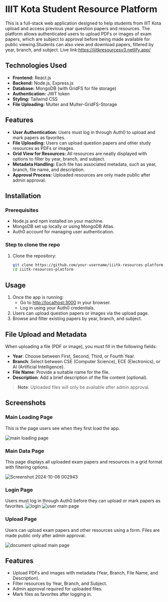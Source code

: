 # IIIT Kota Student Resource Platform

This is a full-stack web application designed to help students from IIIT Kota upload and 
access previous year question papers and resources. The platform allows authenticated users
to upload PDFs or images of exam papers, which are subject to approval before being made
available for public viewing.Students can also view and download papers, filtered by year,
branch, and subject.
Live link:https://iiitkresourcesv3.netlify.app/

## Technologies Used

- **Frontend:** React.js
- **Backend:** Node.js, Express.js
- **Database:** MongoDB (with GridFS for file storage)
- **Authentication:** JWT token
- **Styling:** Tailwind CSS
- **File Uploading:** Multer and Multer-GridFS-Storage

## Features

- **User Authentication:** Users must log in through Auth0 to upload and mark papers as favorites.
- **File Uploading:** Users can upload question papers and other study resources as PDFs or images.
- **Grid View for Resources:** All resources are neatly displayed with options to filter by year, branch, and subject.
- **Metadata Handling:** Each file has associated metadata, such as year, branch, file name, and description.
- **Approval Process:** Uploaded resources are only made public after admin approval.

## Installation

### Prerequisites

- Node.js and npm installed on your machine.
- MongoDB set up locally or using MongoDB Atlas.
- Auth0 account for managing user authentication.

### Step to clone the repo

1. Clone the repository:

   ```bash
   git clone https://github.com/your-username/iiitk-resources-platform.git
   cd iiitk-resources-platform
## Usage

1. Once the app is running:
   - Go to [http://localhost:3000](http://localhost:3000) in your browser.
   - Log in using your Auth0 credentials.
2. Users can upload question papers or images via the upload page.
3. Browse and filter existing papers by year, branch, and subject.

## File Upload and Metadata

When uploading a file (PDF or image), you must fill in the following fields:

- **Year**: Choose between First, Second, Third, or Fourth Year.
- **Branch**: Select between CSE (Computer Science), ECE (Electronics), or AI (Artificial Intelligence).
- **File Name**: Provide a suitable name for the file.
- **Description**: Add a brief description of the file content (optional).

> **Note**: Uploaded files will only be available after admin approval.

## Screenshots

### Main Loading Page
This is the page users see when they first load the app.

![main loading page](https://github.com/user-attachments/assets/38c89b82-0b11-449f-b785-2ec438ce27e2)


### Main Data Page
This page displays all uploaded exam papers and resources in a grid format with filtering options.

![Screenshot 2024-10-06 002943](https://github.com/user-attachments/assets/7fbfa99e-a3f3-48c1-b6e8-5980d30731f1)


### Login Page
Users must log in through Auth0 before they can upload or mark papers as favorites.
![login](https://github.com/user-attachments/assets/5b3a1779-0a86-4135-99ab-5053ad3f3988)
![user main page](https://github.com/user-attachments/assets/8c3a349c-b82a-49c3-b863-2701798ec5f4)



### Upload Page
Users can upload exam papers and other resources using a form. Files are made public only after admin approval.

![document upload main page](https://github.com/user-attachments/assets/395f89e8-cf0c-449e-b872-b0bd6e216874)


## Features

- Upload PDFs and images with metadata (Year, Branch, File Name, and Description).
- Filter resources by Year, Branch, and Subject.
- Admin approval required for uploaded files.
- Mark files as favorites after logging in.

